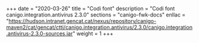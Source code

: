 +++
date        = "2020-03-26"
title       = "Codi font"
description = "Codi font canigo.integration.antivirus 2.3.0"
sections    = "canigo-fwk-docs"
enllac		= "https://hudson.intranet.gencat.cat/nexus/repository/canigo-maven2/cat/gencat/ctti/canigo.integration.antivirus/2.3.0/canigo.integration.antivirus-2.3.0-sources.jar"
weight		= 1
+++
